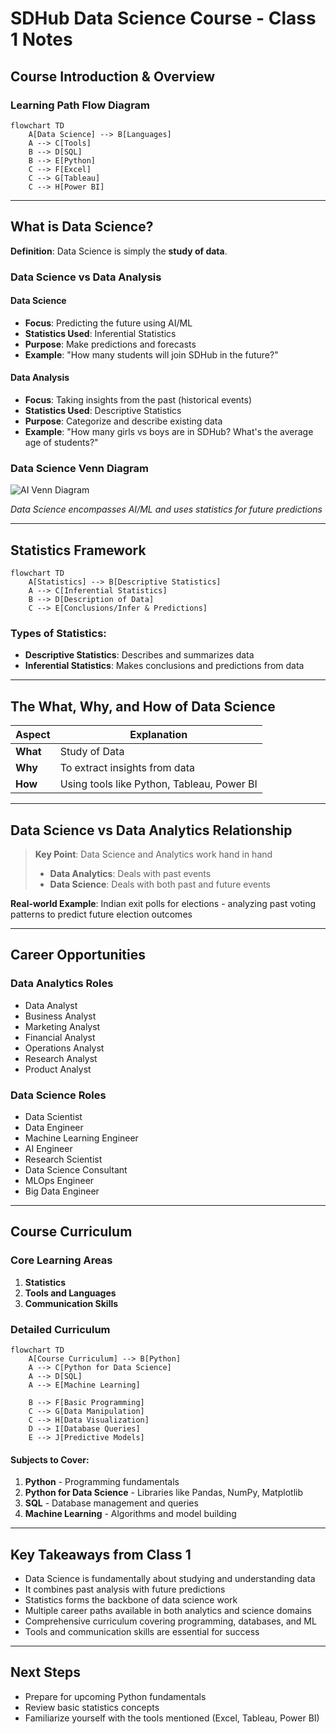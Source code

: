 # SDHub Data Science Course - Class 1 Notes

## Course Introduction & Overview

### Learning Path Flow Diagram

```mermaid
flowchart TD
    A[Data Science] --> B[Languages]
    A --> C[Tools]
    B --> D[SQL]
    B --> E[Python]
    C --> F[Excel]
    C --> G[Tableau]
    C --> H[Power BI]
```

---

## What is Data Science?

**Definition**: Data Science is simply the **study of data**.

### Data Science vs Data Analysis

#### Data Science

- **Focus**: Predicting the future using AI/ML
- **Statistics Used**: Inferential Statistics
- **Purpose**: Make predictions and forecasts
- **Example**: "How many students will join SDHub in the future?"

#### Data Analysis

- **Focus**: Taking insights from the past (historical events)
- **Statistics Used**: Descriptive Statistics
- **Purpose**: Categorize and describe existing data
- **Example**: "How many girls vs boys are in SDHub? What's the average age of students?"

### Data Science Venn Diagram

![AI Venn Diagram](https://iq.opengenus.org/content/images/2022/05/data-science-related-domains.png)

_Data Science encompasses AI/ML and uses statistics for future predictions_

---

## Statistics Framework

```mermaid
flowchart TD
    A[Statistics] --> B[Descriptive Statistics]
    A --> C[Inferential Statistics]
    B --> D[Description of Data]
    C --> E[Conclusions/Infer & Predictions]
```

### Types of Statistics:

- **Descriptive Statistics**: Describes and summarizes data
- **Inferential Statistics**: Makes conclusions and predictions from data

---

## The What, Why, and How of Data Science

|Aspect|Explanation|
|---|---|
|**What**|Study of Data|
|**Why**|To extract insights from data|
|**How**|Using tools like Python, Tableau, Power BI|

---

## Data Science vs Data Analytics Relationship

> **Key Point**: Data Science and Analytics work hand in hand
> 
> - **Data Analytics**: Deals with past events
> - **Data Science**: Deals with both past and future events

**Real-world Example**: Indian exit polls for elections - analyzing past voting patterns to predict future election outcomes

---

## Career Opportunities

### Data Analytics Roles

- Data Analyst
- Business Analyst
- Marketing Analyst
- Financial Analyst
- Operations Analyst
- Research Analyst
- Product Analyst

### Data Science Roles

- Data Scientist
- Data Engineer
- Machine Learning Engineer
- AI Engineer
- Research Scientist
- Data Science Consultant
- MLOps Engineer
- Big Data Engineer

---

## Course Curriculum

### Core Learning Areas

1. **Statistics**
2. **Tools and Languages**
3. **Communication Skills**

### Detailed Curriculum

```mermaid
flowchart TD
    A[Course Curriculum] --> B[Python]
    A --> C[Python for Data Science]
    A --> D[SQL]
    A --> E[Machine Learning]
    
    B --> F[Basic Programming]
    C --> G[Data Manipulation]
    C --> H[Data Visualization]
    D --> I[Database Queries]
    E --> J[Predictive Models]
```

#### Subjects to Cover:

1. **Python** - Programming fundamentals
2. **Python for Data Science** - Libraries like Pandas, NumPy, Matplotlib
3. **SQL** - Database management and queries
4. **Machine Learning** - Algorithms and model building

---

## Key Takeaways from Class 1

- Data Science is fundamentally about studying and understanding data
- It combines past analysis with future predictions
- Statistics forms the backbone of data science work
- Multiple career paths available in both analytics and science domains
- Comprehensive curriculum covering programming, databases, and ML
- Tools and communication skills are essential for success

---

## Next Steps

- Prepare for upcoming Python fundamentals
- Review basic statistics concepts
- Familiarize yourself with the tools mentioned (Excel, Tableau, Power BI)